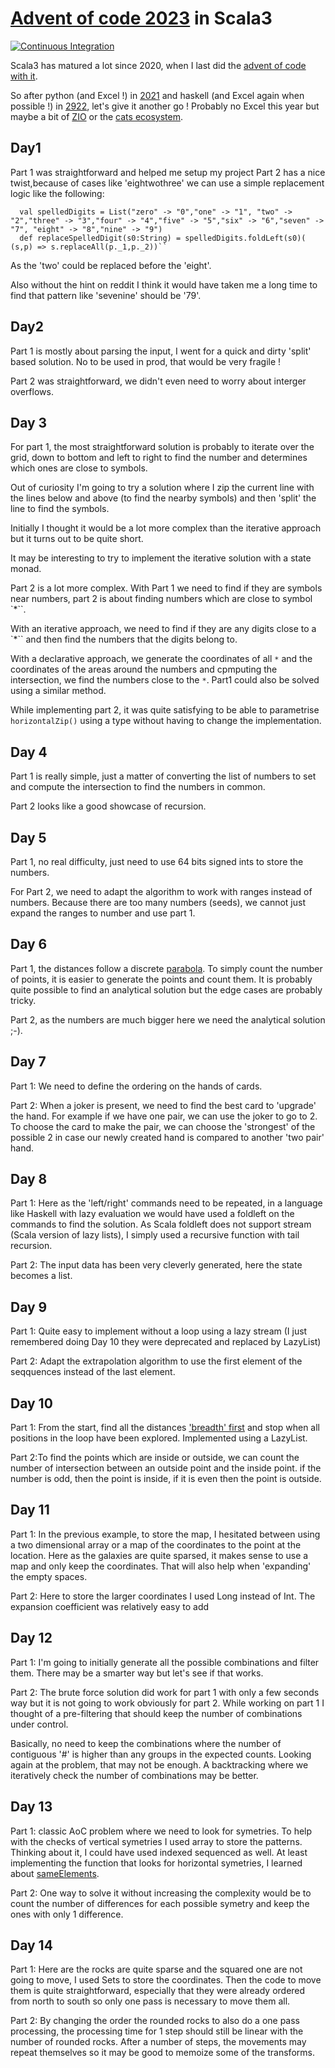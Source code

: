 # [Advent of code 2023](https://adventofcode.com/2023) in Scala3

[![Continuous Integration](https://github.com/benoitpas/aoc-2023/actions/workflows/main.yml/badge.svg)](https://github.com/benoitpas/aoc-2023/actions/workflows/main.yml)

Scala3 has matured a lot since 2020, when I last did the [advent of code with it](https://github.com/benoitpas/advent-of-code-2020). 

So after python (and Excel !) in [2021](https://github.com/benoitpas/advent-of-code-2021) and haskell (and Excel again when possible !) in [2922](https://github.com/benoitpas/advent-of-code-2021), let's give it another go ! Probably no Excel this year but maybe a bit of [ZIO](https://typelevel.org/projects/) or the [cats ecosystem](https://typelevel.org/projects/).

## Day1
Part 1 was straightforward and helped me setup my project
Part 2 has a nice twist,because of cases like 'eightwothree' we can use a simple replacement logic like the following:
```
  val spelledDigits = List("zero" -> "0","one" -> "1", "two" -> "2","three" -> "3","four" -> "4","five" -> "5","six" -> "6","seven" -> "7", "eight" -> "8","nine" -> "9")
  def replaceSpelledDigit(s0:String) = spelledDigits.foldLeft(s0)( (s,p) => s.replaceAll(p._1,p._2))``
```
As the 'two' could be replaced before the 'eight'.

Also without the hint on reddit I think it would have taken me a long time to find that pattern like 'sevenine' should be '79'.

## Day2
Part 1 is mostly about parsing the input, I went for a quick and dirty 'split' based solution. No to be used in prod, that would be very fragile !

Part 2 was straightforward, we didn't even need to worry about interger overflows.

## Day 3
For part 1, the most straightforward solution is probably to iterate over the grid, down to bottom and left to right to find the number and determines which ones are close to symbols.

Out of curiosity I'm going to try a solution where I zip the current line with the lines below and above (to find the nearby symbols) and then 'split' the line to find the symbols.

Initially I thought it would be a lot more complex than the iterative approach but it turns out to be quite short.

It may be interesting to try to implement the iterative solution with a state monad.

Part 2 is a lot more complex. With Part 1 we need to find if they are symbols near numbers, part 2 is about finding numbers which are close to symbol `*``.

With an iterative approach, we need to find if they are any digits close to a `*`` and then find the numbers that the digits belong to.

With a declarative approach, we generate the coordinates of all `*` and the coordinates of the areas around the numbers and cpmputing the intersection, we find the numbers close to the `*`. Part1 could also be solved using a similar method.

While implementing part 2, it was quite satisfying to be able to parametrise `horizontalZip()` using a type without having to change the implementation.

## Day 4

Part 1 is really simple, just a matter of converting the list of numbers to set and compute the intersection to find the numbers in common.

Part 2 looks like a good showcase of recursion.

## Day 5

Part 1, no real difficulty, just need to use 64 bits signed ints to store the numbers.

For Part 2, we need to adapt the algorithm to work with ranges instead of numbers. Because there are too many numbers (seeds), we cannot just expand the ranges to number and use part 1.

## Day 6

Part 1, the distances follow a discrete [parabola](https://en.wikipedia.org/wiki/Parabola). To simply count the number of points, it is easier to generate the points and count them. It is probably quite possible to find an analytical solution but the edge cases are probably tricky.

Part 2, as the numbers are much bigger here we need the analytical solution ;-).

## Day 7

Part 1: We need to define the ordering on the hands of cards.

Part 2: When a joker is present, we need to find the best card to 'upgrade' the hand. For example if we have one pair, we can use the joker to go to 2. To choose the card to make the pair, we can choose the 'strongest' of the possible 2 in case our newly created hand is compared to another 'two pair' hand.

## Day 8

Part 1: Here as the 'left/right' commands need to be repeated, in a language like Haskell with lazy evaluation we would have used a foldleft on the commands to find the solution. As Scala foldleft does not support stream (Scala version of lazy lists), I simply used a recursive function with tail recursion.

Part 2: The input data has been very cleverly generated, here the state becomes a list.

## Day 9

Part 1: Quite easy to implement without a loop using a lazy stream (I just remembered doing Day 10 they were deprecated and replaced by LazyList)

Part 2: Adapt the extrapolation algorithm to use the first element of the seqquences instead of the last element.

## Day 10

Part 1: From the start, find all the distances ['breadth' first](https://en.wikipedia.org/wiki/Breadth-first_search) and stop when all positions in the loop have been explored. Implemented using a LazyList.

Part 2:To find the points which are inside or outside, we can count the number of intersection between an outside point and the inside point. if the number is odd, then the point is inside, if it is even then the point is outside.

## Day 11

Part 1: In the previous example, to store the map, I hesitated between using a two dimensional array or a map of the coordinates to the point at the location. Here as the galaxies are quite sparsed, it makes sense to use a map and only keep the coordinates. That will also help when 'expanding' the empty spaces.

Part 2: Here to store the larger coordinates I used Long instead of Int. The expansion coefficient was relatively easy to add

## Day 12

Part 1: I'm going to initially generate all the possible combinations and filter them. There may be a smarter way but let's see if that works.

Part 2: The brute force solution did work for part 1 with only a few seconds way but it is not going to work obviously for part 2. While working on part 1 I thought of a pre-filtering that should keep the number of combinations under control.

Basically, no need to keep the combinations where the number of contiguous '#' is higher than any groups in the expected counts. Looking again at the problem, that may not be enough. A backtracking where we iteratively check the number of combinations may be better.

## Day 13

Part 1: classic AoC problem where we need to look for symetries. To help with the checks of vertical symetries I used array to store the patterns. Thinking about it, I could have used indexed sequenced as well. At least implementing the function that looks for horizontal symetries, I learned about [sameElements](https://nrinaudo.github.io/scala-best-practices/unsafe/array_comparison.html).

Part 2: One way to solve it without increasing the complexity would be to count the number of differences for each possible symetry and keep the ones with only 1 difference.

## Day 14

Part 1: Here are the rocks are quite sparse and the squared one are not going to move, I used Sets to store the coordinates. Then the code to move them is quite straightforward, especially that they were already ordered from north to south so only one pass is necessary to move them all.

Part 2: By changing the order the rounded rocks to also do a one pass processing, the processing time for 1 step should still be linear with the number of rounded rocks. After a number of steps, the movements may repeat themselves so it may be good to memoize some of the transforms.